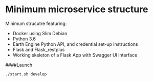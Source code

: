# Minimum microservice structure

Minimum strucutre featuring:

* Docker using Slim Debian
* Python 3.6
* Earth Engine Python API, and credential set-up instructions
* Flask and Flask_restplus
* Working skeleton of a Flask App with Swagger UI interface

####Launch

```./start.sh develop```
